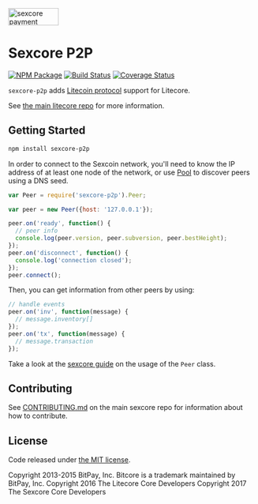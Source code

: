 <img src="http://bitcore.io/css/images/bitcore-p2p.svg" alt="sexcore payment protocol" height="35" width="102">

Sexcore P2P
=======

[![NPM Package](https://img.shields.io/npm/v/litecore-p2p.svg?style=flat-square)](https://www.npmjs.org/package/litecore-p2p)
[![Build Status](https://img.shields.io/travis/litecoin-project/litecore-p2p.svg?branch=master&style=flat-square)](https://travis-ci.org/litecoin-project/litecore-p2p)
[![Coverage Status](https://img.shields.io/coveralls/litecoin-project/litecore-p2p.svg?style=flat-square)](https://coveralls.io/r/litecoin-project/litecore-p2p?branch=master)

`sexcore-p2p` adds [Litecoin protocol](https://en.bitcoin.it/wiki/Protocol_documentation) support for Litecore.

See [the main litecore repo](https://github.com/sxcmarket/sexcore) for more information.

## Getting Started

```sh
npm install sexcore-p2p
```
In order to connect to the Sexcoin network, you'll need to know the IP address of at least one node of the network, or use [Pool](/docs/pool.md) to discover peers using a DNS seed.

```javascript
var Peer = require('sexcore-p2p').Peer;

var peer = new Peer({host: '127.0.0.1'});

peer.on('ready', function() {
  // peer info
  console.log(peer.version, peer.subversion, peer.bestHeight);
});
peer.on('disconnect', function() {
  console.log('connection closed');
});
peer.connect();
```

Then, you can get information from other peers by using:

```javascript
// handle events
peer.on('inv', function(message) {
  // message.inventory[]
});
peer.on('tx', function(message) {
  // message.transaction
});
```

Take a look at the [sexcore guide](http://litecore.io/guide/peer.html) on the usage of the `Peer` class.

## Contributing

See [CONTRIBUTING.md](https://github.com/sxcmarket/sexcore/blob/master/CONTRIBUTING.md) on the main sexcore repo for information about how to contribute.

## License

Code released under [the MIT license](https://github.com/litecoin-project/litecore/blob/master/LICENSE).

Copyright 2013-2015 BitPay, Inc. Bitcore is a trademark maintained by BitPay, Inc.
Copyright 2016 The Litecore Core Developers
Copyright 2017 The Sexcore Core Developers
